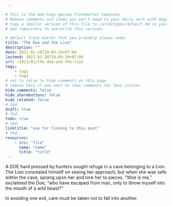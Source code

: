 ```yaml
---

# This is the dnb-hugo-garuda frontmatter template. 
# Remove comments and items you won't need in your daily work with Hugo.
# Copy a smaller version of this file to /archetypes/default.md in your
# own repository to overwrite this version.

# default front matter that you probably always need:
title: "The Doe and the Lion"
description: ""
date: 2021-01-20T19:03:19+07:00
lastmod: 2021-01-20T19:03:19+07:00
url: /2021/01/the-doe-and-the-lion
tags:
    - tag1
    - tag2
# set to false to hide comments on this page
# remove this if you want to show comments for less clutter
hide_comments: false
hide_sharebuttons: false
hide_related: false
# tbd.
draft: true
# tbd.
todo: true
# tbd.
linktitle: "use for linking to this post"
# tbd.
resources:
    - src: "file"
      name: "name"
      title: "title"
---
```

A DOE hard pressed by hunters sought refuge in a cave belonging to a Lion. The Lion concealed himself on seeing her approach, but when she was safe within the cave, sprang upon her and tore her to pieces. “Woe is me,” exclaimed the Doe, “who have escaped from man, only to throw myself into the mouth of a wild beast?”

In avoiding one evil, care must be taken not to fall into another.
